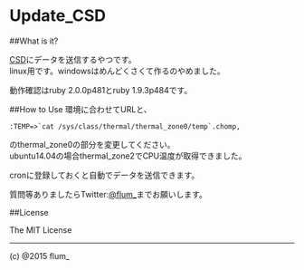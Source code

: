 Update_CSD
===========

##What is it?

[CSD](http://github.com/flum.pw/csd)にデータを送信するやつです。  
linux用です。windowsはめんどくさくて作るのやめました。  

動作確認はruby 2.0.0p481とruby 1.9.3p484です。

##How to Use
環境に合わせてURLと、

```
:TEMP=>`cat /sys/class/thermal/thermal_zone0/temp`.chomp,  
```

のthermal_zone0の部分を変更してください。  
ubuntu14.04の場合thermal_zone2でCPU温度が取得できました。  

cronに登録しておくと自動でデータを送信できます。  
  

質問等ありましたらTwitter:[@flum_](https://twitter.com/flum_)までお願いします。

##License

The MIT License

-------
(c) @2015 flum_